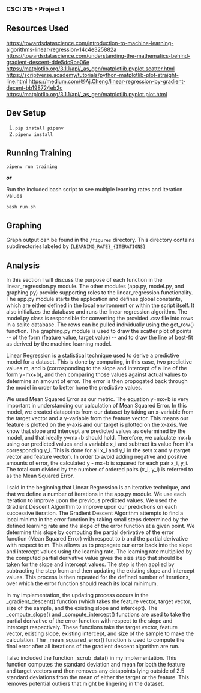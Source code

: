 ### CSCI 315 - Project 1 ###

## Resources Used ##
https://towardsdatascience.com/introduction-to-machine-learning-algorithms-linear-regression-14c4e325882a
https://towardsdatascience.com/understanding-the-mathematics-behind-gradient-descent-dde5dc9be06e
https://matplotlib.org/3.1.1/api/_as_gen/matplotlib.pyplot.scatter.html
https://scriptverse.academy/tutorials/python-matplotlib-plot-straight-line.html
https://medium.com/@Aj.Cheng/linear-regression-by-gradient-decent-bb198724eb2c
https://matplotlib.org/3.1.1/api/_as_gen/matplotlib.pyplot.plot.html

## Dev Setup ##
1. `pip install pipenv`
2. `pipenv install`

## Running Training ##
`pipenv run training`

**_or_**

Run the included bash script to see multiple learning rates and iteration values

`bash run.sh`

## Graphing ##
Graph output can be found in the `/figures` directory. This directory contains subdirectories labeled by `{LEARNING_RATE}_{ITERATIONS}`

## Analysis ##
In this section I will discuss the purpose of each function in the linear_regression.py module. The other modules (app.py, model.py, and graphing.py) provide supporting roles to the linear_regression functionality. The app.py module starts the application and defines global constants, which are either defined in the local environment or within the script itself. It also initializes the database and runs the linear regression algorithm. The model.py class is responsible for converting the provided .csv file into rows in a sqlite database. The rows can be pulled individually using the get_row() function. The graphing.py module is used to draw the scatter plot of points -- of the form (feature value, target value) -- and to draw the line of best-fit as derived by the machine learning model.

Linear Regression is a statistical technique used to derive a predictive model for a dataset. This is done by computing, in this case, two predictive values m, and b (corrosponding to the slope and intercept of a line of the form y=mx+b), and then comparing those values against actual values to determine an amount of error. The error is then propogated back through the model in order to better hone the predictive values. 

We used Mean Squared Error as our metric. The equation y=mx+b is very important in understanding our calculation of Mean Squared Error. In this model, we created datapoints from our dataset by taking an x-variable from the target vector and a y-variable from the feature vector. This means our feature is plotted on the y-axis and our target is plotted on the x-axis. We know that slope and intercept are predicted values as determined by the model, and that ideally y=mx+b should hold. Therefore, we calculate mx+b using our predicted values and a variable x_i and subtract its value from it's corresponding y_i. This is done for all x_i and y_i in the sets x and y (target vector and feature vector). In order to avoid adding negative and positive amounts of error, the calculated y - mx+b is squared for each pair x_i, y_i. The total sum divided by the number of ordered pairs (x_i, y_i) is referred to as the Mean Squared Error.

I said in the beginning that Linear Regression is an iterative technique, and that we define a number of iterations in the app.py module. We use each iteration to improve upon the previous predicted values. We used the Gradient Descent Algorithm to improve upon our predictions on each successive iteration. The Gradient Descent Algorithm attempts to find a local minima in the error function by taking small steps determined by the defined learning rate and the slope of the error function at a given point. We determine this slope by computing the partial derivative of the error function (Mean Squared Error) with respect to b and the partial derivative with respect to m. This allows us to propagate our error back into the slope and intercept values using the learning rate. The learning rate multiplied by the computed partial derivative value gives the size step that should be taken for the slope and intercept values. The step is then applied by subtracting the step from and then updating the existing slope and intercept values. This process is then repeated for the defined number of iterations, over which the error function should reach its local minimum.

In my implementation, the updating process occurs in the _gradient_descent() function (which takes the feature vector, target vector, size of the sample, and the existing slope and intercept). The _compute_slope() and _compute_intercept() functions are used to take the partial derivative of the error function with respect to the slope and intercept respectively. These functions take the target vector, feature vector, existing slope, existing intercept, and size of the sample to make the calculation. The _mean_squared_error() function is used to compute the final error after all iterations of the gradient descent algorithm are run.

I also included the function _scrub_data() in my implementation. This function computes the standard deviation and mean for both the feature and target vectors and then removes any datapoints lying outside of 2.5 standard deviations from the mean of either the target or the feature. This removes potential outliers that might be lingering in the dataset.
 
